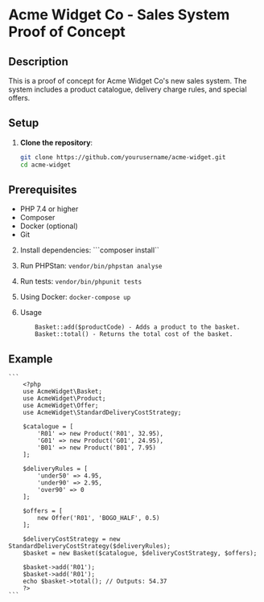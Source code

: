 # Acme Widget Co - Sales System Proof of Concept

## Description

This is a proof of concept for Acme Widget Co's new sales system. The system includes a product catalogue, delivery charge rules, and special offers.

## Setup

1. **Clone the repository**:
   ```bash
   git clone https://github.com/yourusername/acme-widget.git
   cd acme-widget

## Prerequisites
- PHP 7.4 or higher
- Composer
- Docker (optional)
- Git

2. Install dependencies:
    ```composer install``

3. Run PHPStan:
    ```vendor/bin/phpstan analyse```

4. Run tests:
    ```vendor/bin/phpunit tests```

5. Using Docker:
    ```docker-compose up```

6. Usage
    ```
        Basket::add($productCode) - Adds a product to the basket.
        Basket::total() - Returns the total cost of the basket.
    ```

## Example

    ```
        <?php
        use AcmeWidget\Basket;
        use AcmeWidget\Product;
        use AcmeWidget\Offer;
        use AcmeWidget\StandardDeliveryCostStrategy;

        $catalogue = [
            'R01' => new Product('R01', 32.95),
            'G01' => new Product('G01', 24.95),
            'B01' => new Product('B01', 7.95)
        ];

        $deliveryRules = [
            'under50' => 4.95,
            'under90' => 2.95,
            'over90' => 0
        ];

        $offers = [
            new Offer('R01', 'BOGO_HALF', 0.5)
        ];

        $deliveryCostStrategy = new StandardDeliveryCostStrategy($deliveryRules);
        $basket = new Basket($catalogue, $deliveryCostStrategy, $offers);

        $basket->add('R01');
        $basket->add('R01');
        echo $basket->total(); // Outputs: 54.37
        ?>
    ```